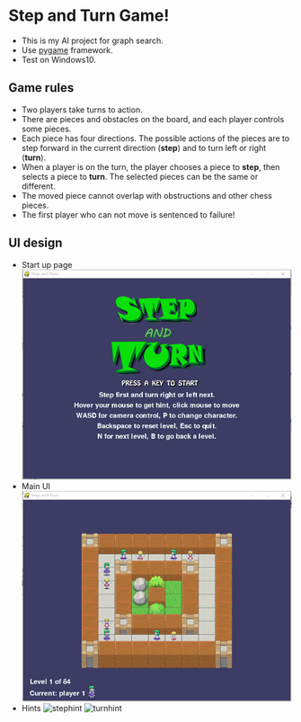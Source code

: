 # Step and Turn Game!

* This is my AI project for graph search.
* Use [pygame](http://www.pygame.org/download.shtml) framework.
* Test on Windows10.

## Game rules
* Two players take turns to action.
* There are pieces and obstacles on the board, and each player controls some pieces.
* Each piece has four directions. The possible actions of the pieces are to step forward in the current direction (**step**) and to turn left or right (**turn**).
* When a player is on the turn, the player chooses a piece to **step**, then selects a piece to **turn**. The selected pieces can be the same or different.
* The moved piece cannot overlap with obstructions and other chess pieces.
* The first player who can not move is sentenced to failure!

## UI design
* Start up page
	![start](doc/pic/startscreen.png)
* Main UI
	![ui](doc/pic/ui.png)
* Hints
	![stephint](doc/pic/stephint)
	![turnhint](doc/pic/turnhint)
